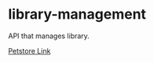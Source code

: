 # library-management
API that manages library.

[Petstore Link](https://petstore.swagger.io/?url=https://raw.githubusercontent.com/kirisaki-vk/library-management/oas-td3-std22081/docs/api.yml)